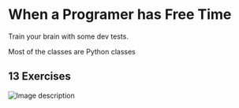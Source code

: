 # When a Programer has Free Time
Train your brain with some dev tests.

Most of the classes are Python classes

## 13 Exercises


![Image description](http://clipart-library.com/images_k/python-logo-transparent/python-logo-transparent-5.png)

